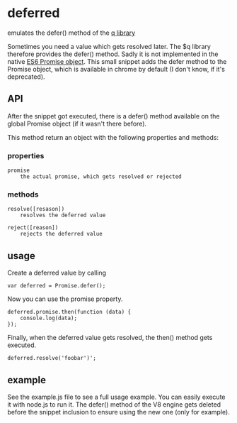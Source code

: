 # deferred
emulates the defer() method of the <a href="https://github.com/kriskowal/q">q library</a>

Sometimes you need a value which gets resolved later. The $q library therefore provides the defer() method. Sadly it is not implemented in the native <a href="https://developer.mozilla.org/de/docs/Web/JavaScript/Reference/Global_Objects/Promise" >ES6 Promise object</a>. This small snippet adds the defer method to the Promise object, which is available in chrome by default (I don't know, if it's deprecated). 
## API
After the snippet got executed, there is a defer() method available on the global Promise object (if it wasn't there before).

This method return an object with the following properties and methods:

### properties
    promise
        the actual promise, which gets resolved or rejected
    
### methods
    resolve([resason]) 
        resolves the deferred value
        
    reject([reason]) 
        rejects the deferred value
 
## usage
Create a deferred value by calling

    var deferred = Promise.defer();

Now you can use the promise property.

    deferred.promise.then(function (data) {
        console.log(data);
    });

Finally, when the deferred value gets resolved, the then() method gets executed.
 
    deferred.resolve('foobar')';

## example
See the example.js file to see a full usage example. You can easily execute it with node.js to run it. The defer() 
method of the V8 engine gets deleted before the snippet inclusion to ensure using the new one (only for example).